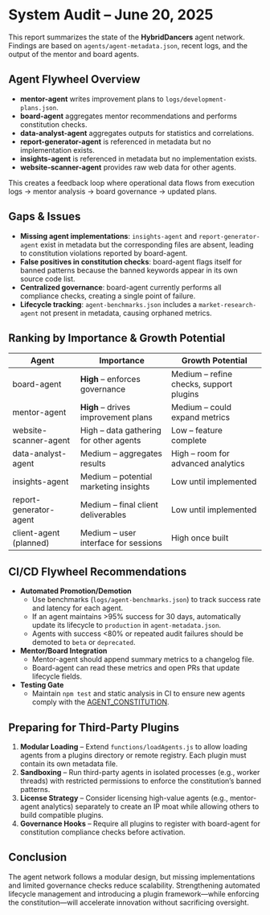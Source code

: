 # System Audit – June 20, 2025

This report summarizes the state of the **HybridDancers** agent network. Findings are based on `agents/agent-metadata.json`, recent logs, and the output of the mentor and board agents.

## Agent Flywheel Overview

- **mentor-agent** writes improvement plans to `logs/development-plans.json`.
- **board-agent** aggregates mentor recommendations and performs constitution checks.
- **data-analyst-agent** aggregates outputs for statistics and correlations.
- **report-generator-agent** is referenced in metadata but no implementation exists.
- **insights-agent** is referenced in metadata but no implementation exists.
- **website-scanner-agent** provides raw web data for other agents.

This creates a feedback loop where operational data flows from execution logs → mentor analysis → board governance → updated plans.

## Gaps & Issues

- **Missing agent implementations**: `insights-agent` and `report-generator-agent` exist in metadata but the corresponding files are absent, leading to constitution violations reported by board-agent.
- **False positives in constitution checks**: board-agent flags itself for banned patterns because the banned keywords appear in its own source code list.
- **Centralized governance**: board-agent currently performs all compliance checks, creating a single point of failure.
- **Lifecycle tracking**: `agent-benchmarks.json` includes a `market-research-agent` not present in metadata, causing orphaned metrics.

## Ranking by Importance & Growth Potential

| Agent | Importance | Growth Potential |
|-------|------------|-----------------|
| board-agent | **High** – enforces governance | Medium – refine checks, support plugins |
| mentor-agent | **High** – drives improvement plans | Medium – could expand metrics |
| website-scanner-agent | High – data gathering for other agents | Low – feature complete |
| data-analyst-agent | Medium – aggregates results | High – room for advanced analytics |
| insights-agent | Medium – potential marketing insights | Low until implemented |
| report-generator-agent | Medium – final client deliverables | Low until implemented |
| client-agent (planned) | Medium – user interface for sessions | High once built |

## CI/CD Flywheel Recommendations

- **Automated Promotion/Demotion**
  - Use benchmarks (`logs/agent-benchmarks.json`) to track success rate and latency for each agent.
  - If an agent maintains >95% success for 30 days, automatically update its lifecycle to `production` in `agent-metadata.json`.
  - Agents with success <80% or repeated audit failures should be demoted to `beta` or `deprecated`.
- **Mentor/Board Integration**
  - Mentor-agent should append summary metrics to a changelog file.
  - Board-agent can read these metrics and open PRs that update lifecycle fields.
- **Testing Gate**
  - Maintain `npm test` and static analysis in CI to ensure new agents comply with the [AGENT_CONSTITUTION](../docs/AGENT_CONSTITUTION.md).

## Preparing for Third‑Party Plugins

1. **Modular Loading** – Extend `functions/loadAgents.js` to allow loading agents from a plugins directory or remote registry. Each plugin must contain its own metadata file.
2. **Sandboxing** – Run third-party agents in isolated processes (e.g., worker threads) with restricted permissions to enforce the constitution’s banned patterns.
3. **License Strategy** – Consider licensing high-value agents (e.g., mentor-agent analytics) separately to create an IP moat while allowing others to build compatible plugins.
4. **Governance Hooks** – Require all plugins to register with board-agent for constitution compliance checks before activation.

## Conclusion

The agent network follows a modular design, but missing implementations and limited governance checks reduce scalability. Strengthening automated lifecycle management and introducing a plugin framework—while enforcing the constitution—will accelerate innovation without sacrificing oversight.
